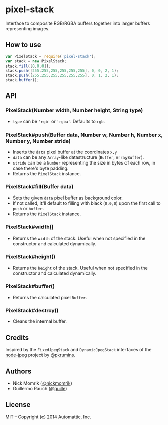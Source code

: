 
# pixel-stack

Interface to composite RGB/RGBA buffers together into larger buffers
representing images.

## How to use

```js
var PixelStack = require('pixel-stack');
var stack = new PixelStack;
stack.fill([0,0,0]);
stack.push([255,255,255,255,255,255], 0, 0, 2, 1);
stack.push([255,255,255,255,255,255], 0, 1, 2, 1);
stack.buffer();
```

## API

### PixelStack(Number width, Number height, String type)

- `type` can be `'rgb'` or `'rgba'`. Defaults to `rgb`.

### PixelStack#push(Buffer data, Number w, Number h, Number x, Number y, Number stride)

- Inserts the `data` pixel buffer at the coordinates `x,y`
- `data` can be any `Array`-like datastructure (`Buffer`, `ArrayBuffer`).
- `stride` can be a `Number` representing the size in bytes of each row,
  in case there's byte padding.
- Returns the `PixelStack` instance.

### PixelStack#fill(Buffer data)

- Sets the given `data` pixel buffer as background color.
- If not called, it'll default to filling with black (`0,0,0`) upon
  the first call to `push` or `buffer`.
- Returns the `PixelStack` instance.

### PixelStack#width()

- Returns the `width` of the stack. Useful when not specified in the
  constructor and calculated dynamically.

### PixelStack#height()

- Returns the `height` of the stack. Useful when not specified in the
  constructor and calculated dynamically.

### PixelStack#buffer()

- Returns the calculated pixel `Buffer`.

### PixelStack#destroy()

- Cleans the internal buffer.

## Credits

Inspired by the `FixedJpegStack` and `DynamicJpegStack` interfaces of
the [node-jpeg](https://github.com/pkrumins/node-jpeg) project by [@pkrumins](https://github.com/pkrumins/node-jpeg).

## Authors

- Nick Momrik ([@nickmomrik](https://github.com/nickmomrik))
- Guillermo Rauch ([@guille](https://github.com/guille))

## License

MIT – Copyright (c) 2014 Automattic, Inc.
